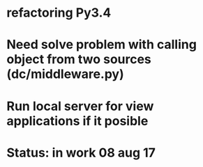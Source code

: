 # refactoring Py3.4

# Need solve problem with calling object from two sources (dc/middleware.py)
# Run local server for view applications if it posible

# Status: in work 08 aug 17
